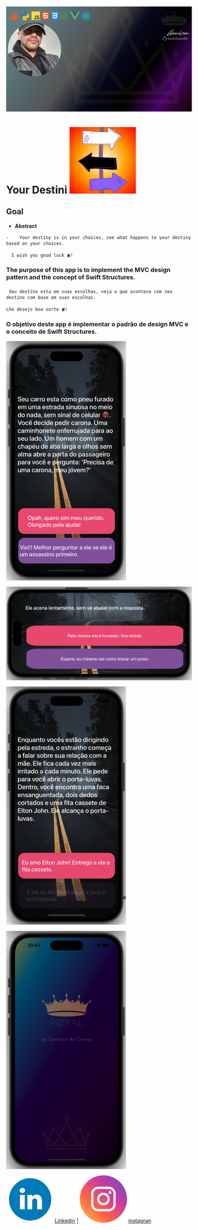 

![GenilsonDC Banner](Documentation/GitGenilsonDC.png)

# Your Destini  ![iconDestiniApp](Documentation/icon.png)

##  Goal

-    **Abstract**

   ```
   -    Your destiny is in your choices, see what happens to your destiny based on your choices.
   
   	 I wish you good luck 🍀!
   ```
   
   

###    The purpose of this app is to implement the MVC design pattern and the concept of Swift Structures.





####  

```
 Seu destino esta em suas escolhas, veja o que acontece com seu destino com base em suas escolhas. 

Lhe desejo boa sorte 🍀!

```

### O objetivo deste app é implementar o padrão de design MVC e o conceito de Swift Structures.



![startApp](Documentation/startApp.png)

![Layout ok](Documentation/horizontal.png)

![interation](Documentation/buttonPressed.png)



![Splash](Documentation/LauncScreen.png)

[![linkedin](Documentation/linkedin_icon.png)](https://www.linkedin.com/in/genilson-do-carmo-8a42b89a/) [Linkedin](https://www.linkedin.com/in/genilson-do-carmo-8a42b89a/)      |       [![instagrm](Documentation/instag.png)](https://www.instagram.com/genilson_carmo/)  [instagran](https://www.instagram.com/genilson_carmo/)

